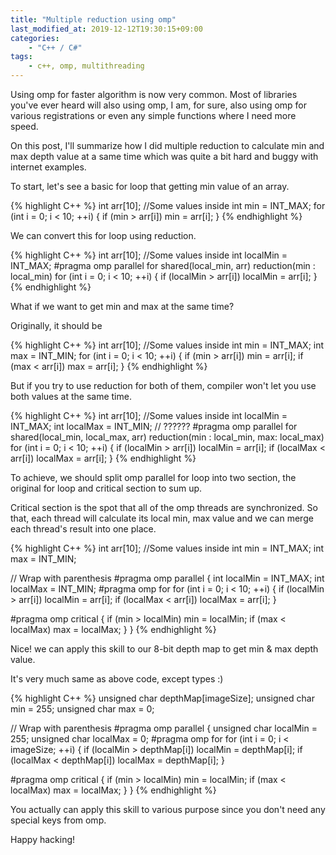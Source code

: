```yaml
---
title: "Multiple reduction using omp"
last_modified_at: 2019-12-12T19:30:15+09:00
categories:
    - "C++ / C#"
tags:
    - c++, omp, multithreading
---
```


Using omp for faster algorithm is now very common. Most of libraries you've ever heard will also using omp, I am, for sure, also using omp for various registrations or even any simple functions where I need more speed.

On this post, I'll summarize how I did multiple reduction to calculate min and max depth value at a same time which was quite a bit hard and buggy with internet examples.

To start, let's see a basic for loop that getting min value of an array.

{% highlight C++ %}
int arr[10]; //Some values inside
int min = INT_MAX;
for (int i = 0; i < 10; ++i)
{
    if (min > arr[i]) min = arr[i];
}
{% endhighlight %}

We can convert this for loop using reduction.

{% highlight C++ %}
int arr[10]; //Some values inside
int localMin = INT_MAX;
#pragma omp parallel for shared(local_min, arr) reduction(min : local_min)
    for (int i = 0; i < 10; ++i)
    {
        if (localMin > arr[i]) localMin = arr[i];
    }
{% endhighlight %}

What if we want to get min and max at the same time?

Originally, it should be

{% highlight C++ %}
int arr[10]; //Some values inside
int min = INT_MAX;
int max = INT_MIN;
for (int i = 0; i < 10; ++i)
{
    if (min > arr[i]) min = arr[i];
    if (max < arr[i]) max = arr[i];
}
{% endhighlight %}

But if you try to use reduction for both of them, compiler won't let you use both values at the same time.

{% highlight C++ %}
int arr[10]; //Some values inside
int localMin = INT_MAX;
int localMax = INT_MIN;
// ??????
#pragma omp parallel for shared(local_min, local_max, arr) reduction(min : local_min, max: local_max)
    for (int i = 0; i < 10; ++i)
    {
        if (localMin > arr[i]) localMin = arr[i];
        if (localMax < arr[i]) localMax = arr[i];
    }
{% endhighlight %}

To achieve, we should split omp parallel for loop into two section, the original for loop and critical section to sum up.

 Critical section is the spot that all of the omp threads are synchronized. So that, each thread will calculate its local min, max value and we can merge each thread's result into one place.

{% highlight C++ %}
int arr[10]; //Some values inside
int min = INT_MAX;
int max = INT_MIN;

// Wrap with parenthesis
#pragma omp parallel
{
    int localMin = INT_MAX;
    int localMax = INT_MIN;
#pragma omp for
    for (int i = 0; i < 10; ++i)
    {
        if (localMin > arr[i]) localMin = arr[i];
        if (localMax < arr[i]) localMax = arr[i];
    }

#pragma omp critical
    {
        if (min > localMin) min = localMin;
        if (max < localMax) max = localMax;
    }
}
{% endhighlight %}

Nice! we can apply this skill to our 8-bit depth map to get min & max depth value.

It's very much same as above code, except types :)

{% highlight C++ %}
unsigned char depthMap[imageSize];
unsigned char min = 255;
unsigned char max = 0;

// Wrap with parenthesis
#pragma omp parallel
{
    unsigned char localMin = 255;
    unsigned char localMax = 0;
#pragma omp for
    for (int i = 0; i < imageSize; ++i)
    {
        if (localMin > depthMap[i]) localMin = depthMap[i];
        if (localMax < depthMap[i]) localMax = depthMap[i];
    }

#pragma omp critical
    {
        if (min > localMin) min = localMin;
        if (max < localMax) max = localMax;
    }
}
{% endhighlight %}

You actually can apply this skill to various purpose since you don't need any special keys from omp.

Happy hacking!
